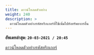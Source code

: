 ```yaml
---
title: ดาวน์โหลดตัวอย่าง
weight: 240
description: >
  ดาวน์โหลดตัวอย่างรหัสทริกเกอร์ที่ใช้เพิ่มไปยังทรัพยากรอื่น
---
```


**อัพเดทล่าสุด: `20-03-2021 / 20:45`**

[ดาวน์โหลดตัวอย่างรหัสทริกเกอร์](/resources/azael_dc-serverlogs/download/TriggerEvent_azael_dc-serverlogs.rar)
